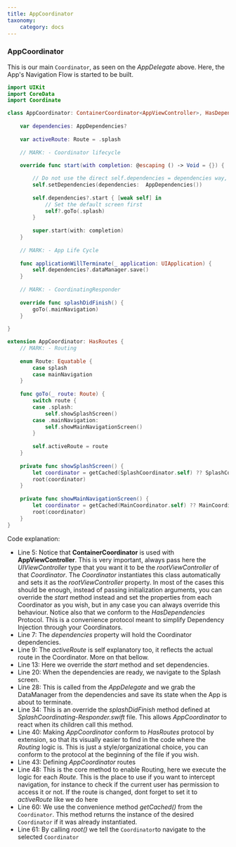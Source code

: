 ```yaml
---
title: AppCoordinator
taxonomy:
    category: docs
---
```


### AppCoordinator

This is our main `Coordinator`, as seen on the _AppDelegate_ above. Here, the App's Navigation Flow is started to be built.

```swift
import UIKit
import CoreData
import Coordinate

class AppCoordinator: ContainerCoordinator<AppViewController>, HasDependencies {
    
    var dependencies: AppDependencies?
  
    var activeRoute: Route = .splash
    
    // MARK: - Coordinator lifecycle
    
    override func start(with completion: @escaping () -> Void = {}) {

        // Do not use the direct self.dependencies = dependencies way, because this method does additional things
        self.setDependencies(dependencies:  AppDependencies())
        
        self.dependencies?.start { [weak self] in
            // Set the default screen first
            self?.goTo(.splash)
        }
        
        super.start(with: completion)
    }
    
    // MARK: - App Life Cycle
    
    func applicationWillTerminate(_ application: UIApplication) {
        self.dependencies?.dataManager.save()
    }
    
    // MARK: - CoordinatingResponder
    
    override func splashDidFinish() {
        goTo(.mainNavigation)
    }
    
}

extension AppCoordinator: HasRoutes {
    // MARK: - Routing
    
    enum Route: Equatable {
        case splash
        case mainNavigation
    }
    
    func goTo(_ route: Route) {
        switch route {
        case .splash:
            self.showSplashScreen()
        case .mainNavigation:
            self.showMainNavigationScreen()
        }
        
        self.activeRoute = route
    }
    
    private func showSplashScreen() {
        let coordinator = getCached(SplashCoordinator.self) ?? SplashCoordinator()
        root(coordinator)
    }
    
    private func showMainNavigationScreen() {
        let coordinator = getCached(MainCoordinator.self) ?? MainCoordinator()
        root(coordinator)
    }
}
```

Code explanation:
- Line 5: Notice that **ContainerCoordinator** is used with **AppViewController**. This is very important, always pass here the _UIViewController_ type that you want it to be the _rootViewController_ of that _Coordinator_. The _Coordinator_ instantiates this class automatically and sets it as the _rootViewController_ property. In most of the cases this should be enough, instead of passing initialization arguments, you can override the _start_ method instead and set the properties from each Coordinator as you wish, but in any case you can always override this behaviour. Notice also that we conform to the _HasDependencies_ Protocol. This is a convenience protocol meant to simplify Dependency Injection through your Coordinators.
- Line 7: The _dependencies_ property will hold the Coordinator dependencies.
- Line 9: The _activeRoute_ is self explanatory too, it reflects the actual route in the Coordinator. More on that bellow.
- Line 13: Here we override the _start_ method and set dependencies.
- Line 20: When the dependencies are ready, we navigate to the Splash screen.
- Line 28: This is called from the _AppDelegate_ and we grab the DataManager from the dependencies and save its state when the App is about to terminate.
- Line 34: This is an override the _splashDidFinish_ method defined at _SplashCoordinating-Responder.swift_ file. This allows _AppCoordinator_ to react when its children call this method.
- Line 40: Making _AppCoordinator_ conform to _HasRoutes_ protocol by extension, so that its visually easier to find in the code where the _Routing_ logic is. This is just a style/organizational choice, you can conform to the protocol at the beginning of the file if you wish.
- Line 43: Defining _AppCoordinator_ routes
- Line 48: This is the core method to enable Routing, here we execute the logic for each _Route_. This is the place to use if you want to intercept navigation, for instance to check if the current user has permission to access it or not. If the route is changed, dont forget to set it to _activeRoute_ like we do here
- Line 60: We use the convenience method _getCached()_ from the `Coordinator`. This method returns the instance of the desired `Coordinator` if it was already instantiated. 
- Line 61: By calling _root()_ we tell the `Coordinator`to navigate to the selected `Coordinator`

